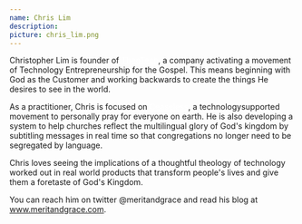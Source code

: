 ```yaml
---
name: Chris Lim
description: 
picture: chris_lim.png
---
```

Christopher Lim is founder of <a style="color:white" href="http://www.theotech.org">TheoTech</a>, a company activating a movement of Technology Entrepreneurship for the Gospel. This means beginning with God as the Customer and working backwards to create the things He desires to see in the world.

As a practitioner, Chris is focused on <a style="color:white" href="http://www.ceaselessprayer.com">Ceaseless</a>, a technology­supported movement to personally pray for everyone on earth. He is also developing a system to help churches reflect the multilingual glory of God's kingdom by subtitling messages in real time so that congregations no longer need to be segregated by language.

Chris loves seeing the implications of a thoughtful theology of technology worked out in real world products that transform people's lives and give them a foretaste of God's Kingdom.

You can reach him on twitter @meritandgrace and read his blog at <a style="color:white" href="http://www.meritandgrace.com">www.meritandgrace.com</a>.
